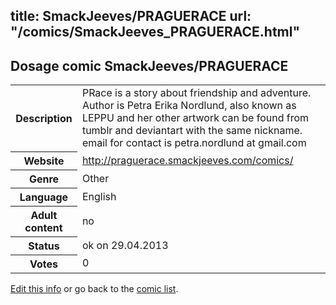 title: SmackJeeves/PRAGUERACE
url: "/comics/SmackJeeves_PRAGUERACE.html"
---
Dosage comic SmackJeeves/PRAGUERACE
-----------------------------------------

<p id="msg"></p>
<script type="text/javascript">
if (window.location.search === '?edit_info_mail=sent_ok') {
  var elem = document.getElementById("msg");
  elem.innerHTML = 'Edited information sucessfully sent.';
  elem.className = 'ok';
}
</script>
<table class="comicinfo">
<tr>
<th>Description</th><td>PRace is a story about friendship and adventure. Author is Petra Erika Nordlund, also known as LEPPU and her other artwork can be found from tumblr and deviantart with the same nickname. email for contact is petra.nordlund at gmail.com</td>
</tr>
<tr>
<th>Website</th><td><a href="http://praguerace.smackjeeves.com/comics/">http://praguerace.smackjeeves.com/comics/</a></td>
</tr>
<tr>
<th>Genre</th><td>Other</td>
</tr>
<tr>
<th>Language</th><td>English</td>
</tr>
<tr>
<th>Adult content</th><td>no</td>
</tr>
<tr>
<th>Status</th><td>ok on 29.04.2013</td>
</tr>
<tr>
<th>Votes</th><td>0</td>
</tr>
</table>

[Edit this info](SmackJeeves_PRAGUERACE_edit.html) or go back to the [comic list](../comic-index.html).
